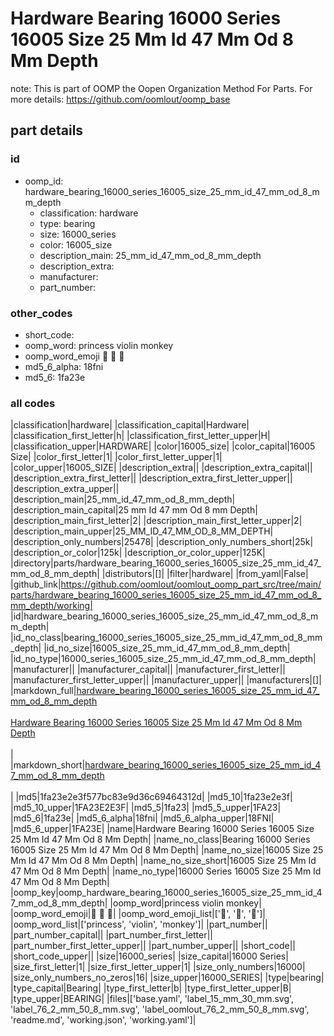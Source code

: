 # Hardware Bearing 16000 Series 16005 Size 25 Mm Id 47 Mm Od 8 Mm Depth  

note: This is part of OOMP the Oopen Organization Method For Parts. For more details: https://github.com/oomlout/oomp_base

##  part details





### id
* oomp_id: hardware_bearing_16000_series_16005_size_25_mm_id_47_mm_od_8_mm_depth
  * classification: hardware
  * type: bearing
  * size: 16000_series
  * color: 16005_size
  * description_main: 25_mm_id_47_mm_od_8_mm_depth
  * description_extra: 
  * manufacturer: 
  * part_number: 

### other_codes
* short_code: 
* oomp_word: princess violin monkey
* oomp_word_emoji :princess: :violin: :monkey:
* md5_6_alpha: 18fni
* md5_6: 1fa23e

### all codes 
|classification|hardware|
|classification_capital|Hardware|
|classification_first_letter|h|
|classification_first_letter_upper|H|
|classification_upper|HARDWARE|
|color|16005_size|
|color_capital|16005 Size|
|color_first_letter|1|
|color_first_letter_upper|1|
|color_upper|16005_SIZE|
|description_extra||
|description_extra_capital||
|description_extra_first_letter||
|description_extra_first_letter_upper||
|description_extra_upper||
|description_main|25_mm_id_47_mm_od_8_mm_depth|
|description_main_capital|25 mm Id 47 mm Od 8 mm Depth|
|description_main_first_letter|2|
|description_main_first_letter_upper|2|
|description_main_upper|25_MM_ID_47_MM_OD_8_MM_DEPTH|
|description_only_numbers|25478|
|description_only_numbers_short|25k|
|description_or_color|125k|
|description_or_color_upper|125K|
|directory|parts/hardware_bearing_16000_series_16005_size_25_mm_id_47_mm_od_8_mm_depth|
|distributors|[]|
|filter|hardware|
|from_yaml|False|
|github_link|https://github.com/oomlout/oomlout_oomp_part_src/tree/main/parts/hardware_bearing_16000_series_16005_size_25_mm_id_47_mm_od_8_mm_depth/working|
|id|hardware_bearing_16000_series_16005_size_25_mm_id_47_mm_od_8_mm_depth|
|id_no_class|bearing_16000_series_16005_size_25_mm_id_47_mm_od_8_mm_depth|
|id_no_size|16005_size_25_mm_id_47_mm_od_8_mm_depth|
|id_no_type|16000_series_16005_size_25_mm_id_47_mm_od_8_mm_depth|
|manufacturer||
|manufacturer_capital||
|manufacturer_first_letter||
|manufacturer_first_letter_upper||
|manufacturer_upper||
|manufacturers|[]|
|markdown_full|[hardware_bearing_16000_series_16005_size_25_mm_id_47_mm_od_8_mm_depth](https://github.com/oomlout/oomlout_oomp_part_src/tree/main/parts/hardware_bearing_16000_series_16005_size_25_mm_id_47_mm_od_8_mm_depth/working)<br>[](https://github.com/oomlout/oomlout_oomp_part_src/tree/main/parts/hardware_bearing_16000_series_16005_size_25_mm_id_47_mm_od_8_mm_depth/working)<br>[Hardware Bearing 16000 Series 16005 Size 25 Mm Id 47 Mm Od 8 Mm Depth](https://github.com/oomlout/oomlout_oomp_part_src/tree/main/parts/hardware_bearing_16000_series_16005_size_25_mm_id_47_mm_od_8_mm_depth/working)<br><br>|
|markdown_short|[hardware_bearing_16000_series_16005_size_25_mm_id_47_mm_od_8_mm_depth](https://github.com/oomlout/oomlout_oomp_part_src/tree/main/parts/hardware_bearing_16000_series_16005_size_25_mm_id_47_mm_od_8_mm_depth/working)<br><br>|
|md5|1fa23e2e3f577bc83e9d36c69464312d|
|md5_10|1fa23e2e3f|
|md5_10_upper|1FA23E2E3F|
|md5_5|1fa23|
|md5_5_upper|1FA23|
|md5_6|1fa23e|
|md5_6_alpha|18fni|
|md5_6_alpha_upper|18FNI|
|md5_6_upper|1FA23E|
|name|Hardware Bearing 16000 Series 16005 Size 25 Mm Id 47 Mm Od 8 Mm Depth|
|name_no_class|Bearing 16000 Series 16005 Size 25 Mm Id 47 Mm Od 8 Mm Depth|
|name_no_size|16005 Size 25 Mm Id 47 Mm Od 8 Mm Depth|
|name_no_size_short|16005 Size 25 Mm Id 47 Mm Od 8 Mm Depth|
|name_no_type|16000 Series 16005 Size 25 Mm Id 47 Mm Od 8 Mm Depth|
|oomp_key|oomp_hardware_bearing_16000_series_16005_size_25_mm_id_47_mm_od_8_mm_depth|
|oomp_word|princess violin monkey|
|oomp_word_emoji|:princess: :violin: :monkey:|
|oomp_word_emoji_list|[':princess:', ':violin:', ':monkey:']|
|oomp_word_list|['princess', 'violin', 'monkey']|
|part_number||
|part_number_capital||
|part_number_first_letter||
|part_number_first_letter_upper||
|part_number_upper||
|short_code||
|short_code_upper||
|size|16000_series|
|size_capital|16000 Series|
|size_first_letter|1|
|size_first_letter_upper|1|
|size_only_numbers|16000|
|size_only_numbers_no_zeros|16|
|size_upper|16000_SERIES|
|type|bearing|
|type_capital|Bearing|
|type_first_letter|b|
|type_first_letter_upper|B|
|type_upper|BEARING|
|files|['base.yaml', 'label_15_mm_30_mm.svg', 'label_76_2_mm_50_8_mm.svg', 'label_oomlout_76_2_mm_50_8_mm.svg', 'readme.md', 'working.json', 'working.yaml']|
